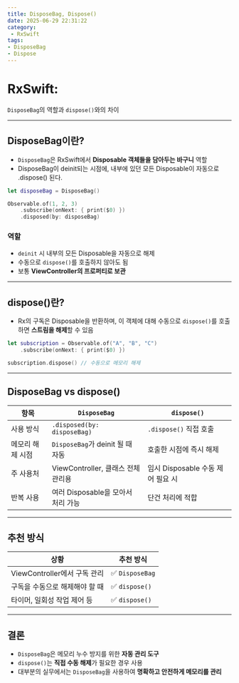 ```yaml
---
title: DisposeBag, Dispose()
date: 2025-06-29 22:31:22
category:
 - RxSwift
tags: 
- DisposeBag
- Dispose
---
```


# RxSwift: 
`DisposeBag`의 역할과 `dispose()`와의 차이

---

## DisposeBag이란?
- `DisposeBag`은 RxSwift에서 **Disposable 객체들을 담아두는 바구니** 역할
- DisposeBag이 deinit되는 시점에, 내부에 있던 모든 Disposable이 자동으로 .dispose() 된다.
```swift
let disposeBag = DisposeBag()

Observable.of(1, 2, 3)
    .subscribe(onNext: { print($0) })
    .disposed(by: disposeBag)
```

### 역할
- `deinit` 시 내부의 모든 Disposable을 자동으로 해제
- 수동으로 `dispose()`를 호출하지 않아도 됨
- 보통 **ViewController의 프로퍼티로 보관** 

---

## dispose()란?
- Rx의 구독은 Disposable을 반환하며, 이 객체에 대해 수동으로 `dispose()`를 호출하면 **스트림을 해제**할 수 있음
```swift
let subscription = Observable.of("A", "B", "C")
    .subscribe(onNext: { print($0) })

subscription.dispose() // 수동으로 메모리 해제
```

---

## DisposeBag vs dispose()

| 항목           | `DisposeBag`                        | `dispose()`                           |
|----------------|-------------------------------------|----------------------------------------|
| 사용 방식      | `.disposed(by: disposeBag)`         | `.dispose()` 직접 호출                |
| 메모리 해제 시점 | `DisposeBag`가 deinit 될 때 자동     | 호출한 시점에 즉시 해제               |
| 주 사용처      | ViewController, 클래스 전체 관리용   | 임시 Disposable 수동 제어 필요 시     |
| 반복 사용      | 여러 Disposable을 모아서 처리 가능    | 단건 처리에 적합                       |

---

## 추천 방식
| 상황 | 추천 방식 |
|------|-----------|
| ViewController에서 구독 관리 | ✅ `DisposeBag` |
| 구독을 수동으로 해제해야 할 때 | ✅ `dispose()` |
| 타이머, 일회성 작업 제어 등 | ✅ `dispose()` |

---

## 결론
- `DisposeBag`은 메모리 누수 방지를 위한 **자동 관리 도구**
- `dispose()`는 **직접 수동 해제**가 필요한 경우 사용
- 대부분의 실무에서는 `DisposeBag`을 사용하여 **명확하고 안전하게 메모리를 관리**
